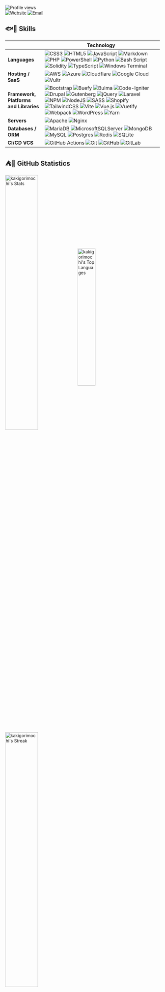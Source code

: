 <!--
**kakigorimochi/kakigorimochi** is a ✨ _special_ ✨ repository because its `README.md` (this file) appears on your GitHub profile.

Here are some ideas to get you started:

- 🔭 I’m currently working on ...
- 🌱 I’m currently learning ...
- 👯 I’m looking to collaborate on ...
- 🤔 I’m looking for help with ...
- 💬 Ask me about ...
- 📫 How to reach me: ...
- 😄 Pronouns: ...
- ⚡ Fun fact: ...
-->

![Profile views](https://komarev.com/ghpvc/?username=kakigorimochi&label=Profile%20views&style=for-the-badge&abbreviated=true&color=fb8c00) 
<br />
[![Website](https://img.shields.io/badge/website-futuregadget--apt.ph-%234285F4.svg?style=badge&logoColor=white)](https://futuregadget-apt.ph)
[![Email](https://img.shields.io/badge/email-hello@futuregadget--apt.ph-%23EA4335.svg?style=badge&logoColor=white)](mailto:hello@futuregadget-apt.ph)

<!--
## 👀🛰️ Socials
[![Facebook](https://img.shields.io/badge/Facebook-%230866FF.svg?style=badge&logo=Facebook&logoColor=white)](https://facebook.com/kakigorimochi) [![X](https://img.shields.io/badge/X-%23000000.svg?style=badge&logo=X&logoColor=white)](https://x.com/kakigorimochi_)

<br />
-->
## 🐟🐔 Skills
|     |Technology|
|-----|-----|
|**Languages**|![CSS3](https://img.shields.io/badge/css3-%231572B6.svg?style=badge&logo=css3&logoColor=white) ![HTML5](https://img.shields.io/badge/html5-%23E34F26.svg?style=badge&logo=html5&logoColor=white) ![JavaScript](https://img.shields.io/badge/javascript-%23323330.svg?style=badge&logo=javascript&logoColor=%23F7DF1E) ![Markdown](https://img.shields.io/badge/markdown-%23000000.svg?style=badge&logo=markdown&logoColor=white) ![PHP](https://img.shields.io/badge/php-%23777BB4.svg?style=badge&logo=php&logoColor=white) ![PowerShell](https://img.shields.io/badge/PowerShell-%235391FE.svg?style=badge&logo=powershell&logoColor=white) ![Python](https://img.shields.io/badge/python-3670A0?style=badge&logo=python&logoColor=ffdd54) ![Bash Script](https://img.shields.io/badge/bash_script-%23121011.svg?style=badge&logo=gnu-bash&logoColor=white) ![Solidity](https://img.shields.io/badge/Solidity-%23363636.svg?style=badge&logo=solidity&logoColor=white) ![TypeScript](https://img.shields.io/badge/typescript-%23007ACC.svg?style=badge&logo=typescript&logoColor=white) ![Windows Terminal](https://img.shields.io/badge/Windows%20Terminal-%234D4D4D.svg?style=badge&logo=windows-terminal&logoColor=white)|
|**Hosting / SaaS**|![AWS](https://img.shields.io/badge/AWS-%23FF9900.svg?style=badge&logo=amazon-aws&logoColor=white) ![Azure](https://img.shields.io/badge/azure-%230072C6.svg?style=badge&logo=microsoftazure&logoColor=white) ![Cloudflare](https://img.shields.io/badge/Cloudflare-F38020?style=badge&logo=Cloudflare&logoColor=white) ![Google Cloud](https://img.shields.io/badge/GoogleCloud-%234285F4.svg?style=badge&logo=google-cloud&logoColor=white) ![Vultr](https://img.shields.io/badge/Vultr-007BFC.svg?style=badge&logo=vultr)|
|**Framework, Platforms<br>and Libraries**|![Bootstrap](https://img.shields.io/badge/bootstrap-%238511FA.svg?style=badge&logo=bootstrap&logoColor=white) ![Buefy](https://img.shields.io/badge/Buefy-7957D5?style=badge&logo=buefy&logoColor=48289E) ![Bulma](https://img.shields.io/badge/bulma-00D0B1?style=badge&logo=bulma&logoColor=white) ![Code-Igniter](https://img.shields.io/badge/CodeIgniter-%23EF4223.svg?style=badge&logo=codeIgniter&logoColor=white) ![Drupal](https://img.shields.io/badge/drupal-%230678BE.svg?style=badge&logo=drupal&logoColor=white) ![Gutenberg](https://img.shields.io/badge/gutenberg-%23077CB2.svg?style=badge&logo=gutenberg&logoColor=white) ![jQuery](https://img.shields.io/badge/jquery-%230769AD.svg?style=badge&logo=jquery&logoColor=white) ![Laravel](https://img.shields.io/badge/laravel-%23FF2D20.svg?style=badge&logo=laravel&logoColor=white) ![NPM](https://img.shields.io/badge/NPM-%23CB3837.svg?style=badge&logo=npm&logoColor=white) ![NodeJS](https://img.shields.io/badge/node.js-%236DA55F?style=badge&logo=node.js&logoColor=white) ![SASS](https://img.shields.io/badge/SASS-hotpink.svg?style=badge&logo=SASS&logoColor=white) ![Shopify](https://img.shields.io/badge/shopify-%237AB55C.svg?style=badge&logo=shopify&logoColor=white) ![TailwindCSS](https://img.shields.io/badge/tailwindcss-%2338B2AC.svg?style=badge&logo=tailwind-css&logoColor=white) ![Vite](https://img.shields.io/badge/vite-%23646CFF.svg?style=badge&logo=vite&logoColor=white) ![Vue.js](https://img.shields.io/badge/vue.js-%2335495e.svg?style=badge&logo=vuedotjs&logoColor=%234FC08D) ![Vuetify](https://img.shields.io/badge/Vuetify-1867C0?style=badge&logo=vuetify&logoColor=AEDDFF) ![Webpack](https://img.shields.io/badge/webpack-%238DD6F9.svg?style=badge&logo=webpack&logoColor=black) ![WordPress](https://img.shields.io/badge/WordPress-%23117AC9.svg?style=badge&logo=WordPress&logoColor=white) ![Yarn](https://img.shields.io/badge/yarn-%232C8EBB.svg?style=badge&logo=yarn&logoColor=white)|
|**Servers**|![Apache](https://img.shields.io/badge/apache-%23D42029.svg?style=badge&logo=apache&logoColor=white) ![Nginx](https://img.shields.io/badge/nginx-%23009639.svg?style=badge&logo=nginx&logoColor=white)|
|**Databases / ORM**|![MariaDB](https://img.shields.io/badge/MariaDB-003545?style=badge&logo=mariadb&logoColor=white) ![MicrosoftSQLServer](https://img.shields.io/badge/Microsoft%20SQL%20Server-CC2927?style=badge&logo=microsoft%20sql%20server&logoColor=white) ![MongoDB](https://img.shields.io/badge/MongoDB-%234ea94b.svg?style=badge&logo=mongodb&logoColor=white) ![MySQL](https://img.shields.io/badge/mysql-4479A1.svg?style=badge&logo=mysql&logoColor=white) ![Postgres](https://img.shields.io/badge/postgres-%23316192.svg?style=badge&logo=postgresql&logoColor=white) ![Redis](https://img.shields.io/badge/redis-%23DD0031.svg?style=badge&logo=redis&logoColor=white) ![SQLite](https://img.shields.io/badge/sqlite-%2307405e.svg?style=badge&logo=sqlite&logoColor=white)|
|**CI/CD VCS**|![GitHub Actions](https://img.shields.io/badge/github%20actions-%232671E5.svg?style=badge&logo=githubactions&logoColor=white) ![Git](https://img.shields.io/badge/git-%23F05033.svg?style=badge&logo=git&logoColor=white) ![GitHub](https://img.shields.io/badge/github-%23121011.svg?style=badge&logo=github&logoColor=white) ![GitLab](https://img.shields.io/badge/gitlab-%23181717.svg?style=badge&logo=gitlab&logoColor=white)|

<!--
#### Design
![Adobe Creative Cloud](https://img.shields.io/badge/Adobe%20Creative%20Cloud-DA1F26.svg?style=badge&logo=Adobe%20Creative%20Cloud&logoColor=white) ![Affinity Designer](https://img.shields.io/badge/affinity%20desginer-%231B72BE.svg?style=badge&logo=affinity-designer&logoColor=white) ![Affinity Photo](https://img.shields.io/badge/affinityphoto-%237E4DD2.svg?style=badge&logo=affinity-photo&logoColor=white) ![Clip Studio Paint](https://img.shields.io/badge/ClipStudioPaint-%23CFD3D3.svg?style=badge&logo=ClipStudioPaint&logoColor=white) ![Figma](https://img.shields.io/badge/figma-%23F24E1E.svg?style=badge&logo=figma&logoColor=white) ![Gimp](https://img.shields.io/badge/Gimp-657D8B?style=badge&logo=gimp&logoColor=FFFFFF) ![Proto.io](https://img.shields.io/badge/Proto.io-161637?style=badge&logo=proto.io&logoColor=00e5ff)

#### Others
![Arduino](https://img.shields.io/badge/-Arduino-00979D?style=badge&logo=Arduino&logoColor=white) ![Postman](https://img.shields.io/badge/Postman-FF6C37?style=badge&logo=postman&logoColor=white) ![Power Bi](https://img.shields.io/badge/power_bi-F2C811?style=badge&logo=powerbi&logoColor=black) ![Raspberry Pi](https://img.shields.io/badge/-Raspberry_Pi-C51A4A?style=badge&logo=Raspberry-Pi) ![Trello](https://img.shields.io/badge/Trello-%23026AA7.svg?style=badge&logo=Trello&logoColor=white) ![Twilio](https://img.shields.io/badge/Twilio-F22F46?style=badge&logo=Twilio&logoColor=white) ![Wireguard](https://img.shields.io/badge/wireguard-%2388171A.svg?style=badge&logo=wireguard&logoColor=white)

<br />
-->
## ⛺🙌 GitHub Statistics
<p>
<a>
  <img width="46.1%" align="center" alt ="kakigorimochi's Stats" src="https://github-readme-stats.vercel.app/api?username=kakigorimochi&theme=ayu-mirage&show_icons=true&hide_border=false&custom_title=kakigorimochi's%20GitHub%20Stats&include_all_commits=true&show=prs_merged,prs_merged_percentage" />
</a>
<a>
  <img width="33.8%" align="center" alt ="kakigorimochi's Top Languages" src="https://github-readme-stats.vercel.app/api/top-langs/?username=kakigorimochi&theme=ayu-mirage&layout=compact&langs_count=10&show_icons=true&hide_border=false&include_all_commits=true" />
</a>
</p>

<p>
<a>
 <img width="46.1%" align="center" alt ="kakigorimochi's Streak" src="https://nirzak-streak-stats.vercel.app/?user=kakigorimochi&theme=ayu-mirage&mode=weekly&hide_border=false&fire=FB8C00&ring=FB8C00" />
</a>
</p>

#### Top Contributed Repository
<a>
  <img width="46.1%" align="center" alt ="kakigorimochi's Top Contributed Repo" src="https://github-contributor-stats.vercel.app/api?username=kakigorimochi&limit=4&theme=ayu-mirage&combine_all_yearly_contributions=true" />
</a>
</p>

<br />

## 🤖🪶 Support and Donate
<p>
  <a href="https://ko-fi.com/kakigorimochi" target="_blank"> 
    <img height="35" align="left" src="https://cdn.ko-fi.com/cdn/kofi3.png?v=3" alt="kakigorimochi" />
  </a>
</p>
<!--
<br /><br />
-->

<!-- Proudly created with GPRM ( https://gprm.itsvg.in ) -->
